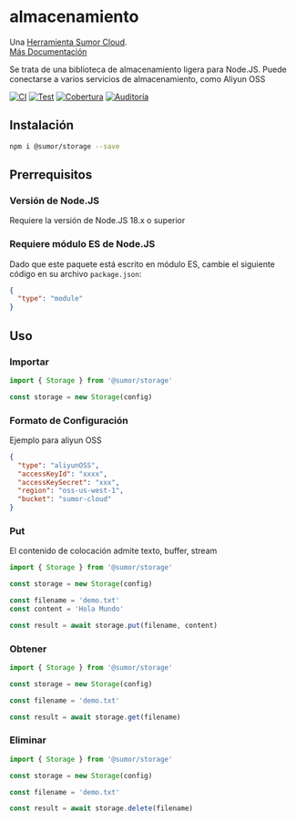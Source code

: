 # almacenamiento

Una [Herramienta Sumor Cloud](https://sumor.cloud).  
[Más Documentación](https://sumor.cloud/storage)

Se trata de una biblioteca de almacenamiento ligera para Node.JS.
Puede conectarse a varios servicios de almacenamiento, como Aliyun OSS

[![CI](https://github.com/sumor-cloud/storage/actions/workflows/ci.yml/badge.svg)](https://github.com/sumor-cloud/storage/actions/workflows/ci.yml)
[![Test](https://github.com/sumor-cloud/storage/actions/workflows/ut.yml/badge.svg)](https://github.com/sumor-cloud/storage/actions/workflows/ut.yml)
[![Cobertura](https://github.com/sumor-cloud/storage/actions/workflows/coverage.yml/badge.svg)](https://github.com/sumor-cloud/storage/actions/workflows/coverage.yml)
[![Auditoría](https://github.com/sumor-cloud/storage/actions/workflows/audit.yml/badge.svg)](https://github.com/sumor-cloud/storage/actions/workflows/audit.yml)

## Instalación

```bash
npm i @sumor/storage --save
```

## Prerrequisitos

### Versión de Node.JS

Requiere la versión de Node.JS 18.x o superior

### Requiere módulo ES de Node.JS

Dado que este paquete está escrito en módulo ES,
cambie el siguiente código en su archivo `package.json`:

```json
{
  "type": "module"
}
```

## Uso

### Importar

```js
import { Storage } from '@sumor/storage'

const storage = new Storage(config)
```

### Formato de Configuración

Ejemplo para aliyun OSS

```json
{
  "type": "aliyunOSS",
  "accessKeyId": "xxxx",
  "accessKeySecret": "xxx",
  "region": "oss-us-west-1",
  "bucket": "sumor-cloud"
}
```

### Put

El contenido de colocación admite texto, buffer, stream

```js
import { Storage } from '@sumor/storage'

const storage = new Storage(config)

const filename = 'demo.txt'
const content = 'Hola Mundo'

const result = await storage.put(filename, content)
```

### Obtener

```js
import { Storage } from '@sumor/storage'

const storage = new Storage(config)

const filename = 'demo.txt'

const result = await storage.get(filename)
```

### Eliminar

```js
import { Storage } from '@sumor/storage'

const storage = new Storage(config)

const filename = 'demo.txt'

const result = await storage.delete(filename)
```
